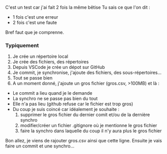 C'est un test car j'ai fait 2 fois la même bêtise
Tu sais ce que l'on dit : 
* 1 fois c'est une erreur
* 2 fois c'est une faute

Bref faut que je comprenne.


### Typiquement 
1. Je crée un répertoire local
1. Je crée des fichiers, des répertoires
1. Depuis VSCode je crée un dépot sur GitHub
1. Je commit, je synchronise, j'ajoute des fichiers, des sous-répertoires...
1. Tout se passe bien
1. A un moment donné, j'ajoute un gros fichier (gros.csv, >100MB) et là :
  * Le commit a lieu quand je le demande
  * La synchro ne se passe pas bien du tout 
  * Elle n'a pas lieu (github refuse car le fichier est trop gros)
  * Du coup je suis coincé car idéalement je souhaite : 
      1. supprimer le gros fichier du dernier comit et/ou de la dernière synchro
      1. modifier/créer un fichier .gitignore où je mentionne le gros fichier 
      1. faire la synchro dans laquelle du coup il n'y aura plus le gros fichier

Bon allez, je viens de rajouter gros.csv ainsi que cette ligne. Ensuite je vais faire un commit et une synchro...